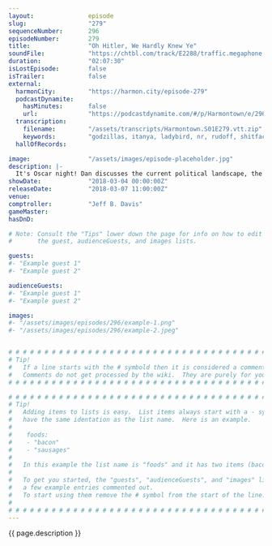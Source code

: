 ```yaml
---
layout:               episode
slug:                 "279"
sequenceNumber:       296
episodeNumber:        279
title:                "Oh Hitler, We Hardly Knew Ye"
soundFile:            "https://chtbl.com/track/E2288/traffic.megaphone.fm/STA8292607205.mp3?updated=1596762818"
duration:             "02:07:30"
isLostEpisode:        false
isTrailer:            false
external:
  harmonCity:         "https://harmon.city/episode-279"
  podcastDynamite:
    hasMinutes:       false
    url:              "https://podcastdynamite.com/#/p/Harmontown/e/296/279"
  transcription:
    filename:         "/assets/transcripts/Harmontown.S01E279.vtt.zip"
    keywords:         "godzillas, itanya, ladybird, nr, rudoff, shitface, doran, levers, brawl, defo, nominations, rims, youtube's, nester, oldman, churchill, kidnap, cisgender, fdr, selma, apathy, entropy, worshiping, crank, lowering"
  hallOfRecords:      

image:                "/assets/images/episode-placeholder.jpg"
description: |-
  It's Oscar night! Dan discusses the current political landscape, the value politicians are bringing to the table, and where we should go next. Also, Spencer thinks the NRA has some dank ass memes
showDate:             "2018-03-04 00:00:00Z"
releaseDate:          "2018-03-07 11:00:00Z"
venue:                
comptroller:          "Jeff B. Davis"
gameMaster:           
hasDnD:               

# Note: Consult the "Tips" lower down the page for info on how to edit
#       the guest, audienceGuests, and images lists.

guests:
#- "Example guest 1"
#- "Example guest 2"

audienceGuests:
#- "Example guest 1"
#- "Example guest 2"

images:
#- "/assets/images/episodes/296/example-1.png"
#- "/assets/images/episodes/296/example-2.jpeg"


# # # # # # # # # # # # # # # # # # # # # # # # # # # # # # # # # # # # # # # # # # # # #
# Tip!
#   If a line starts with the # symbold then it is considered a comment.
#   Comments do not get processed by the wiki.  They are purely for your information.
# # # # # # # # # # # # # # # # # # # # # # # # # # # # # # # # # # # # # # # # # # # # #

# # # # # # # # # # # # # # # # # # # # # # # # # # # # # # # # # # # # # # # # # # # # #
# Tip!
#   Adding items to lists is easy.  List items always start with a - symbol and have
#   have the same identation as the list name.  Here is an example.
#
#    foods:
#    - "bacon"
#    - "sausages"
#
#   In this example the list name is "foods" and it has two items (bacon, and sausages).
#
#   To get you started, the "guests", "audienceGuests", and "images" lists below have
#   a few example entries commented out.
#   To start using them remove the # symbol from the start of the line.
#
# # # # # # # # # # # # # # # # # # # # # # # # # # # # # # # # # # # # # # # # # # # # #
---
```


<!-- The episode description will be rendered here -->
{{ page.description }}

<!-- Add your content BELOW here -->
<!-- vvvvvvvvvvvvvvvvvvvvvvvvvvv -->




<!-- ^^^^^^^^^^^^^^^^^^^^^^^^^^^ -->
<!-- Add your content ABOVE here -->

<!-- The episode gallery will be rendered here -->